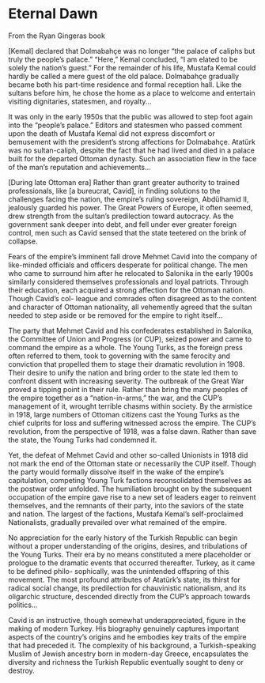 # Eternal Dawn

From the Ryan Gingeras book


[Kemal] declared that Dolmabahçe was no longer “the palace of caliphs
but truly the people’s palace.” “Here,” Kemal concluded, “I am elated
to be solely the nation’s guest.” For the remainder of his life,
Mustafa Kemal could hardly be called a mere guest of the old
palace. Dolmabahçe gradually became both his part-time residence and
formal reception hall. Like the sultans before him, he chose the home
as a place to welcome and entertain visiting dignitaries, statesmen,
and royalty...

It was only in the early 1950s that the public was allowed to step
foot again into the “people’s palace.” Editors and statesmen who
passed comment upon the death of Mustafa Kemal did not express
discomfort or bemusement with the president’s strong affections for
Dolmabahçe. Atatürk was no sultan-caliph, despite the fact that he had
lived and died in a palace built for the departed Ottoman
dynasty. Such an association flew in the face of the man’s reputation
and achievements... 

[During late Ottoman era] Rather than grant greater authority to
trained professionals, like [a bureucrat, Cavid], in finding solutions
to the challenges facing the nation, the empire’s ruling sovereign,
Abdülhamid II, jealously guarded his power. The Great Powers of
Europe, it often seemed, drew strength from the sultan’s predilection
toward autocracy. As the government sank deeper into debt, and fell
under ever greater foreign control, men such as Cavid sensed that the
state teetered on the brink of collapse.

Fears of the empire’s imminent fall drove Mehmet Cavid into the
company of like-minded officials and officers desperate for political
change. The men who came to surround him after he relocated to
Salonika in the early 1900s similarly considered themselves
professionals and loyal patriots. Through their education, each
acquired a strong affection for the Ottoman nation. Though Cavid’s
col- league and comrades often disagreed as to the content and
character of Ottoman nationality, all vehemently agreed that the
sultan needed to step aside or be removed for the empire to right
itself...

The party that Mehmet Cavid and his confederates established in
Salonika, the Committee of Union and Progress (or CUP), seized power
and came to command the empire as a whole. The Young Turks, as the
foreign press often referred to them, took to governing with the same
ferocity and conviction that propelled them to stage their dramatic
revolution in 1908. Their desire to unify the nation and bring order
to the state led them to confront dissent with increasing severity.
The outbreak of the Great War proved a tipping point in their
rule. Rather than bring the many peoples of the empire together as a
“nation-in-arms,” the war, and the CUP’s management of it, wrought
terrible chasms within society. By the armistice in 1918, large
numbers of Ottoman citizens cast the Young Turks as the chief culprits
for loss and suffering witnessed across the empire. The CUP’s
revolution, from the perspective of 1918, was a false dawn. Rather
than save the state, the Young Turks had condemned it.

Yet, the defeat of Mehmet Cavid and other so-called Unionists in 1918
did not mark the end of the Ottoman state or necessarily the CUP
itself. Though the party would formally dissolve itself in the wake of
the empire’s capitulation, competing Young Turk factions
reconsolidated themselves as the postwar order unfolded.  The
humiliation brought on by the subsequent occupation of the empire gave
rise to a new set of leaders eager to reinvent themselves, and the
remnants of their party, into the saviors of the state and nation. The
largest of the factions, Mustafa Kemal’s self-proclaimed Nationalists,
gradually prevailed over what remained of the empire.

No appreciation for the early history of the Turkish Republic can
begin without a proper understanding of the origins, desires, and
tribulations of the Young Turks. Their era by no means constituted a
mere placeholder or prologue to the dramatic events that occurred
thereafter. Turkey, as it came to be defined philo- sophically, was
the unintended offspring of this movement. The most profound
attributes of Atatürk’s state, its thirst for radical social change,
its predilection for chauvinistic nationalism, and its oligarchic
structure, descended directly from the CUP’s approach towards
politics...

Cavid is an instructive, though somewhat underappreciated, figure in
the making of modern Turkey. His biography genuinely captures
important aspects of the country’s origins and he embodies key traits
of the empire that had preceded it. The complexity of his background,
a Turkish-speaking Muslim of Jewish ancestry born in modern-day
Greece, encapsulates the diversity and richness the Turkish Republic
eventually sought to deny or destroy.


